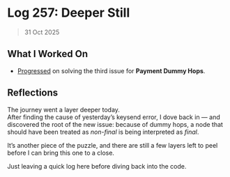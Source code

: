 # Log 257: Deeper Still

> 31 Oct 2025

## What I Worked On

- [Progressed] on solving the third issue for **Payment Dummy Hops**.

## Reflections

The journey went a layer deeper today.  
After finding the cause of yesterday’s keysend error, I dove back in — and
discovered the root of the new issue: because of dummy hops, a node that should
have been treated as _non-final_ is being interpreted as _final_.

It’s another piece of the puzzle, and there are still a few layers left to peel
before I can bring this one to a close.

Just leaving a quick log here before diving back into the code.

[Progressed]: https://github.com/shaavan/rust-lightning/commits/pay-dummy-20
